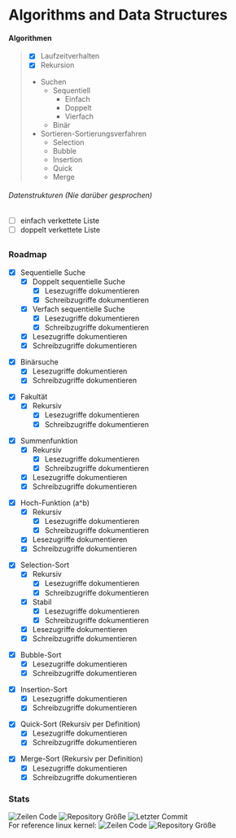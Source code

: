 # Algorithms and Data Structures

#### Algorithmen
>- [x] Laufzeitverhalten
>- [x] Rekursion
>- Suchen
>    - Sequentiell
>        - Einfach
>        - Doppelt
>        - Vierfach
>    - Binär
>- Sortieren-Sortierungsverfahren
>    - Selection
>    - Bubble
>    - Insertion
>    - Quick
>    - Merge
###### Datenstrukturen (Nie darüber gesprochen)
- [ ] einfach verkettete Liste
- [ ] doppelt verkettete Liste
##
### Roadmap
* [x] Sequentielle Suche
    * [x] Doppelt sequentielle Suche
        * [x] Lesezugriffe dokumentieren
        * [x] Schreibzugriffe dokumentieren
    * [x] Verfach sequentielle Suche
        * [x] Lesezugriffe dokumentieren
        * [x] Schreibzugriffe dokumentieren
  * [x] Lesezugriffe dokumentieren
  * [x] Schreibzugriffe dokumentieren
- [x] Binärsuche
    - [x] Lesezugriffe dokumentieren
    - [x] Schreibzugriffe dokumentieren
* [x] Fakultät
    * [x] Rekursiv
        * [x] Lesezugriffe dokumentieren
        * [x] Schreibzugriffe dokumentieren
- [x] Summenfunktion
    - [x] Rekursiv
        - [x] Lesezugriffe dokumentieren
        - [x] Schreibzugriffe dokumentieren
    - [x] Lesezugriffe dokumentieren
    - [x] Schreibzugriffe dokumentieren
* [x] Hoch-Funktion (a^b)
    * [x] Rekursiv
        * [x] Lesezugriffe dokumentieren
        * [x] Schreibzugriffe dokumentieren
    * [x] Lesezugriffe dokumentieren
    * [x] Schreibzugriffe dokumentieren
- [x] Selection-Sort
    - [x] Rekursiv
        - [x] Lesezugriffe dokumentieren
        - [x] Schreibzugriffe dokumentieren
    - [x] Stabil
        - [x] Lesezugriffe dokumentieren
        - [x] Schreibzugriffe dokumentieren
    - [x] Lesezugriffe dokumentieren
    - [x] Schreibzugriffe dokumentieren
* [x] Bubble-Sort
    * [x] Lesezugriffe dokumentieren
    * [x] Schreibzugriffe dokumentieren
- [x] Insertion-Sort
    - [x] Lesezugriffe dokumentieren
    - [x] Schreibzugriffe dokumentieren
* [x] Quick-Sort (Rekursiv per Definition)
    * [x] Lesezugriffe dokumentieren
    * [x] Schreibzugriffe dokumentieren
- [x] Merge-Sort (Rekursiv per Definition)
    - [x] Lesezugriffe dokumentieren
    - [x] Schreibzugriffe dokumentieren

### Stats
![Zeilen Code](https://img.shields.io/tokei/lines/github/Baumbart13/HTL-SWP_OP)
![Repository Größe](https://img.shields.io/github/repo-size/Baumbart13/HTL-SWP_OP)
![Letzter Commit](https://img.shields.io/github/last-commit/Baumbart13/HTL-SWP_OP) \
For reference linux kernel:
![Zeilen Code](https://img.shields.io/tokei/lines/github/torvalds/linux)
![Repository Größe](https://img.shields.io/github/repo-size/torvalds/linux)
